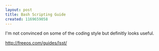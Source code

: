 ```yaml
--- 
layout: post
title: Bash Scripting Guide
created: 1169659058
---
```

I'm not convinced on some of the coding style but definitly looks useful.

<a href="http://freeos.com/guides/lsst/">http://freeos.com/guides/lsst/</a>
